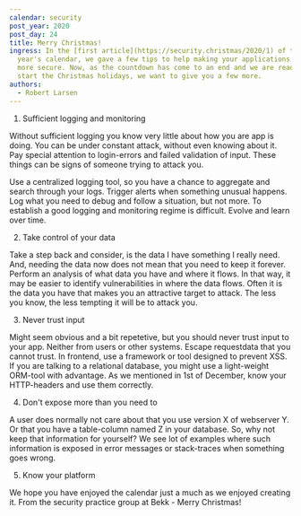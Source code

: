 ```yaml
---
calendar: security
post_year: 2020
post_day: 24
title: Merry Christmas!
ingress: In the [first article](https://security.christmas/2020/1) of this
  year's calendar, we gave a few tips to help making your applications a bit
  more secure. Now, as the countdown has come to an end and we are ready to
  start the Christmas holidays, we want to give you a few more.
authors:
  - Robert Larsen
---
```

1. Sufficient logging and monitoring

Without sufficient logging you know very little about how you are app is doing. You can be under constant attack, without even knowing about it. Pay special attention to login-errors and failed validation of input. These things can be signs of someone trying to attack you. 

Use a centralized logging tool, so you have a chance to aggregate and search through your logs. Trigger alerts when something unusual happens. Log what you need to debug and follow a situation, but not more. To establish a good logging and monitoring regime is difficult. Evolve and learn over time.

2. Take control of your data

Take a step back and consider, is the data I have something I really need. And, needing the data now does not mean that you need to keep it forever. Perform an analysis of what data you have and where it flows. In that way, it may be easier to identify vulnerabilities in where the data flows. Often it is the data you have that makes you an attractive target to attack. The less you know, the less tempting it will be to attack you.

3. Never trust input

Might seem obvious and a bit repetetive, but you should never trust input to your app. Neither from users or other systems. Escape requestdata that you cannot trust. In frontend, use a framework or tool designed to prevent XSS. If you are talking to a relational database, you might use a light-weight ORM-tool with advantage. As we mentioned in 1st of December, know your HTTP-headers and use them correctly. 

4. Don't expose more than you need to

A user does normally not care about that you use version X of webserver Y. Or that you have a table-column named Z in your database. So, why not keep that information for yourself? We see lot of examples where such information is exposed in error messages or stack-traces when something goes wrong.

5. Know your platform



We hope you have enjoyed the calendar just a much as we enjoyed creating it. From the security practice group at Bekk - Merry Christmas!